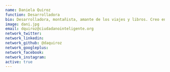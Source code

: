 ```yaml
---
name: Daniela Quiroz
function: Desarrolladora
bio: Desarrolladora, montañista, amante de los viajes y libros. Creo en la fuerza de la tecnología para crear espacios donde confluir y lograr cambios sociales.
image: dani.jpg
email: dquiroz@ciudadanointeligente.org
network_twitter: 
network_linkedin:
network_github: @daquiroz
network_googleplus:
network_facebook:
network_instagram:
active: true
---
```

